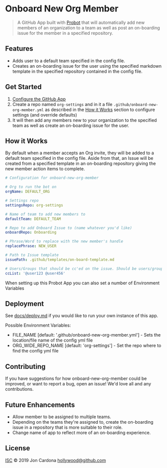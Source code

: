 # Onboard New Org Member

> A GitHub App built with [Probot](https://github.com/probot/probot) that will automatically add new members of an organization to a team as well as post an on-boarding issue for the member in a specified repository. 

## Features

- Adds user to a default team specified in the config file.
- Creates an on-boarding issue for the user using the specified markdown template in the specified repository contained in the config file.

## Get Started

1. [Configure the GitHub App](https://github.com/apps/onboard-new-org-member)
2. Create a repo named `org-settings` and in it a file `.github/onboard-new-org-member.yml` as described in the [How it Works](#How-it-Works) section to configure settings (and override defaults)
3. It will then add any members new to your organization to the specified team as well as create an on-boarding issue for the user.

## How it Works

By default when a member accepts an Org invite, they will be added to a default team specified in the config file. Aside from that, an Issue will be created from a specified template in an on-boarding repository giving the new member action items to complete. 


```yml
# Configuration for onboard-new-org-member

# Org to run the bot on
orgName: DEFAULT_ORG

# Settings repo
settingsRepo: org-settings

# Name of team to add new members to
defaultTeam: DEFAULT_TEAM

# Repo to add Onboard Issue to (name whatever you'd like)
onboardRepo: Onboarding

# Phrase/Word to replace with the new member's handle
replacePhrase: NEW_USER

# Path to Issue template
issuePath: .github/templates/on-board-template.md

# Users/Groups that should be cc'ed on the issue. Should be users/groups separated by a space.
ccList: '@user123 @user456'
```

When setting up this Probot App you can also set a number of Environment Variables

## Deployment

See [docs/deploy.md](docs/deploy.md) if you would like to run your own instance of this app.

Possible Environment Variables:

- FILE_NAME [default: '.github/onboard-new-org-member.yml'] - Sets the location/file name of the config yml file
- ORG_WIDE_REPO_NAME [default: 'org-settings'] - Set the repo where to find the config yml file


## Contributing

If you have suggestions for how onboard-new-org-member could be improved, or want to report a bug, open an issue! We'd love all and any contributions.

## Future Enhancements

- Allow member to be assigned to multiple teams.
- Depending on the teams they're assigned to, create the on-boarding issue in a repository that is more suitable to their role.
- Change name of app to reflect more of an on-boarding experience.

## License

[ISC](LICENSE) © 2019 Jon Cardona <hollywood@github.com>

